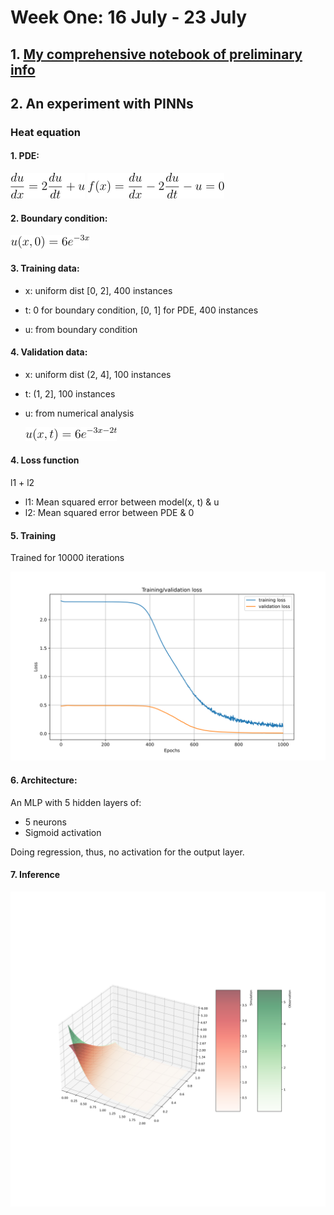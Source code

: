 <h1>Week One: 16 July - 23 July</h1>

## 1. [My comprehensive notebook of preliminary info](what_is_the_sun.md)

## 2. An experiment with PINNs

### Heat equation
#### 1. PDE:
<img src="resources/week_1/heat.png"/>

<img src="resources/week_1/fx.png"/>


#### 2. Boundary condition:
<img src="resources/week_1/boundary.png"/>

#### 3. Training data:
- x: uniform dist [0, 2], 400 instances

- t: 0 for boundary condition, [0, 1] for PDE, 400 instances

- u: from boundary condition

#### 4. Validation data:
- x: uniform dist (2, 4], 100 instances

- t: (1, 2], 100 instances

- u: from numerical analysis

    <img src="resources/week_1/gt.png"/>

#### 4. Loss function

l1 + l2
- l1: Mean squared error between model(x, t) & u
- l2: Mean squared error between PDE & 0

#### 5. Training

Trained for 10000 iterations

<img src="resources/week_1/curve.svg">

#### 6. Architecture:
An MLP with 5 hidden layers of:
- 5 neurons
- Sigmoid activation

Doing regression, thus, no activation for the output layer.


#### 7. Inference

<img src="resources/week_1/inf.svg">



